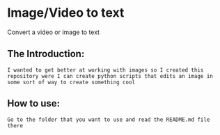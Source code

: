 # Image/Video to text
 Convert a video or image to text

## The Introduction:

    I wanted to get better at working with images so I created this repository were I can create python scripts that edits an image in some sort of way to create something cool

## How to use:

    Go to the folder that you want to use and read the README.md file there


